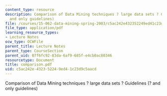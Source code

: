 ```yaml
---
content_type: resource
description: Comparison of Data Mining techniques ? large data sets ? Guidelines (?
  and only guidelines)
file: /courses/15-062-data-mining-spring-2003/c5ac242e432352249ed41c23d9c5aacd_comparison.pdf
file_type: application/pdf
learning_resource_types:
- Lecture Notes
ocw_type: OCWFile
parent_title: Lecture Notes
parent_type: CourseSection
parent_uid: 07f6fc92-83da-6af9-685f-e4cb0ac80346
resourcetype: Document
title: comparison.pdf
uid: c5ac242e-4323-5224-9ed4-1c23d9c5aacd
---
```

Comparison of Data Mining techniques ? large data sets ? Guidelines (? and only guidelines)

